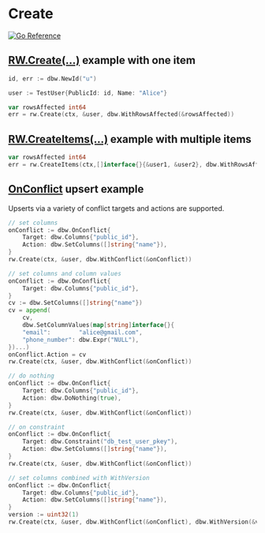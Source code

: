 # Create
[![Go
Reference](https://pkg.go.dev/badge/github.com/hashicorp/go-dbw.svg)](https://pkg.go.dev/github.com/hashicorp/go-dbw)

## [RW.Create(...)](https://pkg.go.dev/github.com/hashicorp/go-dbw#RW.Create) example with one item
```go
id, err := dbw.NewId("u")

user := TestUser{PublicId: id, Name: "Alice"}

var rowsAffected int64
err = rw.Create(ctx, &user, dbw.WithRowsAffected(&rowsAffected))  
```
## [RW.CreateItems(...)](https://pkg.go.dev/github.com/hashicorp/go-dbw#RW.CreateItems) example with multiple items
```go
var rowsAffected int64
err = rw.CreateItems(ctx,[]interface{}{&user1, &user2}, dbw.WithRowsAffected(&rowsAffected))  
```


## [OnConflict](https://pkg.go.dev/github.com/hashicorp/go-dbw#WithOnConflict) upsert example

Upserts via a variety of conflict targets and actions are supported.

```go
// set columns
onConflict := dbw.OnConflict{
    Target: dbw.Columns{"public_id"},
    Action: dbw.SetColumns([]string{"name"}),
}
rw.Create(ctx, &user, dbw.WithConflict(&onConflict))
```

```go
// set columns and column values
onConflict := dbw.OnConflict{
	Target: dbw.Columns{"public_id"},
}
cv := dbw.SetColumns([]string{"name"})
cv = append(
    cv,
	dbw.SetColumnValues(map[string]interface{}{
	"email":        "alice@gmail.com",
	"phone_number": dbw.Expr("NULL"),
})...)
onConflict.Action = cv
rw.Create(ctx, &user, dbw.WithConflict(&onConflict))
```

```go
// do nothing
onConflict := dbw.OnConflict{
    Target: dbw.Columns{"public_id"},
    Action: dbw.DoNothing(true),
}
rw.Create(ctx, &user, dbw.WithConflict(&onConflict))
```

```go
// on constraint
onConflict := dbw.OnConflict{
    Target: dbw.Constraint("db_test_user_pkey"),
    Action: dbw.SetColumns([]string{"name"}),
}
rw.Create(ctx, &user, dbw.WithConflict(&onConflict))
```

```go
// set columns combined with WithVersion
onConflict := dbw.OnConflict{
    Target: dbw.Columns{"public_id"},
	Action: dbw.SetColumns([]string{"name"}),
}
version := uint32(1)
rw.Create(ctx, &user, dbw.WithConflict(&onConflict), dbw.WithVersion(&version))
```

